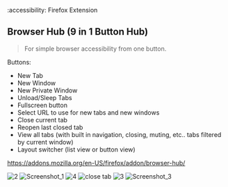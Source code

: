 :accessibility: Firefox Extension

## Browser Hub (9 in 1 Button Hub)
> For simple browser accessibility from one button.

Buttons:
- New Tab
- New Window
- New Private Window
- Unload/Sleep Tabs
- Fullscreen button
- Select URL to use for new tabs and new windows
- Close current tab
- Reopen last closed tab
- View all tabs (with built in navigation, closing, muting, etc.. tabs filtered by current window)
- Layout switcher (list view or button view)

https://addons.mozilla.org/en-US/firefox/addon/browser-hub/

![2](https://github.com/soulhotel/BrowserHub-Firefox-Extension-/assets/155501797/712fe893-fdc9-4767-84b9-bf676e12f3f7)
![Screenshot_1](https://github.com/soulhotel/BrowserHub-Firefox-Extension-/assets/155501797/b50c2418-7518-47e5-90b5-80ce23a10a57)
![4](https://github.com/soulhotel/BrowserHub-Firefox-Extension-/assets/155501797/deaae4dc-ddfe-40e8-8e9e-98ece3504cfa)
![close tab](https://github.com/soulhotel/BrowserHub-Firefox-Extension-/assets/155501797/34dd1b75-a3c8-4ec2-9b3e-9af89eb1dd75)
![3](https://github.com/soulhotel/BrowserHub-Firefox-Extension-/assets/155501797/5d8a3d63-c5b9-4217-a894-5319ff8d5e40)
![Screenshot_3](https://github.com/soulhotel/BrowserHub-Firefox-Extension-/assets/155501797/58b822eb-a0f5-4852-9c24-c43b4cfb03f4)
